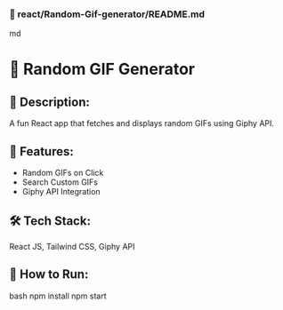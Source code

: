 ### 🔹 react/Random-Gif-generator/README.md

md
# 🎲 Random GIF Generator

## 📄 Description:
A fun React app that fetches and displays random GIFs using Giphy API.

## 🚀 Features:
- Random GIFs on Click
- Search Custom GIFs
- Giphy API Integration

## 🛠 Tech Stack:
React JS, Tailwind CSS, Giphy API

## 📂 How to Run:
bash
npm install
npm start